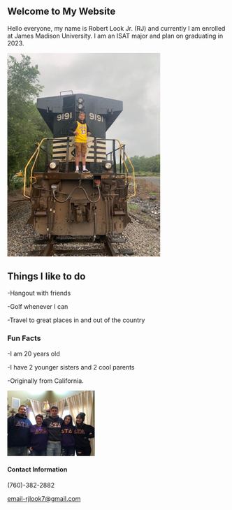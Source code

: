 ## Welcome to My Website

Hello everyone, my name is Robert Look Jr. (RJ) and currently I am enrolled at James Madison University. I am an ISAT major and plan on graduating in 2023.

<img src="berto.jpg" width=350>

## Things I like to do
-Hangout with friends

-Golf whenever I can

-Travel to great places in and out of the country

### Fun Facts
-I am 20 years old

-I have 2 younger sisters and 2 cool parents

-Originally from California.

<img src="familia.jpg" width=200>
     
#### Contact Information
(760)-382-2882

email-rjlook7@gmail.com


